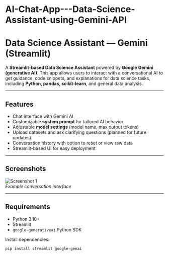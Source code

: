 # AI-Chat-App---Data-Science-Assistant-using-Gemini-API
# Data Science Assistant — Gemini (Streamlit)

A **Streamlit-based Data Science Assistant** powered by **Google Gemini (generative AI)**. This app allows users to interact with a conversational AI to get guidance, code snippets, and explanations for data science tasks, including **Python, pandas, scikit-learn**, and general data analysis.

---

## Features

- Chat interface with Gemini AI
- Customizable **system prompt** for tailored AI behavior
- Adjustable **model settings** (model name, max output tokens)
- Upload datasets and ask clarifying questions (planned for future updates)
- Conversation history with option to reset or view raw data
- Streamlit-based UI for easy deployment

---

## Screenshots

![Screenshot 1](screenshots/conversation.png)  
*Example conversation interface*

---

## Requirements

- Python 3.10+
- Streamlit
- `google-generativeai` Python SDK

Install dependencies:

```bash
pip install streamlit google-genai
